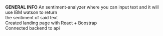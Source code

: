 **GENERAL INFO**
An sentiment-analyzer where you can input text and it will use IBM watson to return<br>
the sentiment of said text<br>
Created landing page with React + Boostrap<br>
Connected backend to api<br>
